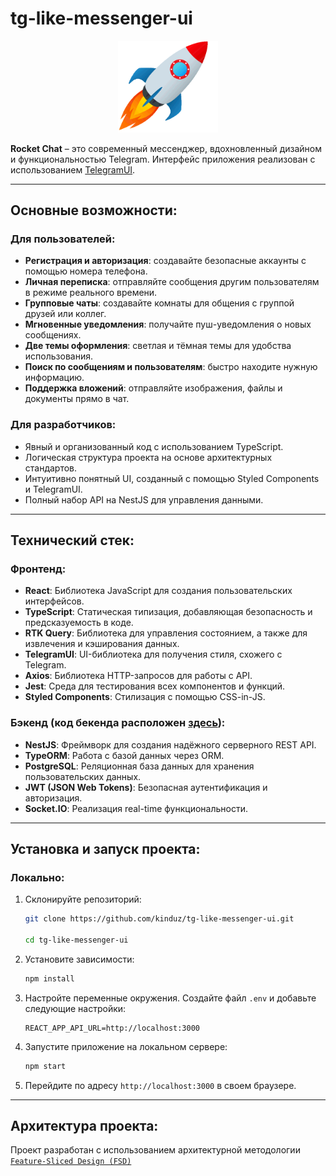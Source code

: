 # tg-like-messenger-ui

<p align="center">
  <img src="https://github.com/kinduz/tg-like-messenger-ui/blob/main/src/features/auth/assets/rocket-black.gif" alt="Rocket" width="160" />
</p>

**Rocket Chat** – это современный мессенджер, вдохновленный дизайном и функциональностью Telegram. Интерфейс приложения реализован с использованием [TelegramUI](https://tgui.xelene.me/?path=/docs/getting-started--documentation).

---

## Основные возможности:

### Для пользователей:
- **Регистрация и авторизация**: создавайте безопасные аккаунты с помощью номера телефона.
- **Личная переписка**: отправляйте сообщения другим пользователям в режиме реального времени.
- **Групповые чаты**: создавайте комнаты для общения с группой друзей или коллег.
- **Мгновенные уведомления**: получайте пуш-уведомления о новых сообщениях.
- **Две темы оформления**: светлая и тёмная темы для удобства использования.
- **Поиск по сообщениям и пользователям**: быстро находите нужную информацию.
- **Поддержка вложений**: отправляйте изображения, файлы и документы прямо в чат.

### Для разработчиков:
- Явный и организованный код с использованием TypeScript.
- Логическая структура проекта на основе архитектурных стандартов.
- Интуитивно понятный UI, созданный с помощью Styled Components и TelegramUI.
- Полный набор API на NestJS для управления данными.

---

## Технический стек:

### Фронтенд:
- **React**: Библиотека JavaScript для создания пользовательских интерфейсов.
- **TypeScript**: Статическая типизация, добавляющая безопасность и предсказуемость в коде.
- **RTK Query**: Библиотека для управления состоянием, а также для извлечения и кэширования данных.
- **TelegramUI**: UI-библиотека для получения стиля, схожего с Telegram.
- **Axios**: Библиотека HTTP-запросов для работы с API.
- **Jest**: Среда для тестирования всех компонентов и функций.
- **Styled Components**: Стилизация с помощью CSS-in-JS.

### Бэкенд (код бекенда расположен [здесь](https://github.com/kinduz/tg-like-messenger-backend)):
- **NestJS**: Фреймворк для создания надёжного серверного REST API.
- **TypeORM**: Работа с базой данных через ORM.
- **PostgreSQL**: Реляционная база данных для хранения пользовательских данных.
- **JWT (JSON Web Tokens)**: Безопасная аутентификация и авторизация.
- **Socket.IO**: Реализация real-time функциональности.

- ---

## Установка и запуск проекта:

### Локально:
1. Склонируйте репозиторий:
   ```bash
   git clone https://github.com/kinduz/tg-like-messenger-ui.git
   
   cd tg-like-messenger-ui
   ```

2. Установите зависимости:
   ```bash
   npm install
   ```

3. Настройте переменные окружения. Создайте файл `.env` и добавьте следующие настройки:
   ```
   REACT_APP_API_URL=http://localhost:3000
   ```

4. Запустите приложение на локальном сервере:
   ```bash
   npm start
   ```

5. Перейдите по адресу `http://localhost:3000` в своем браузере.

---

## Архитектура проекта:

Проект разработан с использованием архитектурной методологии [``Feature-Sliced Design (FSD)``](https://feature-sliced.design/ru/docs/get-started/overview)

